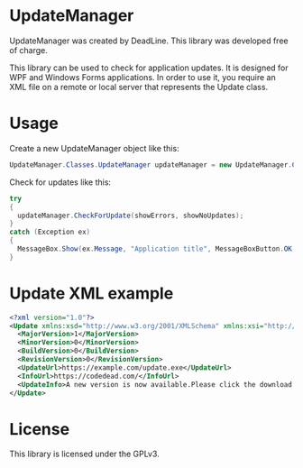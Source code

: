 # UpdateManager
UpdateManager was created by DeadLine. This library was developed free of charge.

This library can be used to check for application updates. It is designed for WPF and Windows Forms applications.
In order to use it, you require an XML file on a remote or local server that represents the Update class.
# Usage

Create a new UpdateManager object like this:
```C#
UpdateManager.Classes.UpdateManager updateManager = new UpdateManager.Classes.UpdateManager(Assembly.GetExecutingAssembly().GetName().Version, "https://example.com/update.xml", "Application title", "A new version is now available.\n\nClick the download button to immediately download the update!", "Information", "Cancel", "Download", "No new version is currently available.");
```

Check for updates like this:
```C#
try
{
  updateManager.CheckForUpdate(showErrors, showNoUpdates);
}
catch (Exception ex)
{
  MessageBox.Show(ex.Message, "Application title", MessageBoxButton.OK, MessageBoxImage.Error);
}
```

# Update XML example
```XML
<?xml version="1.0"?>
<Update xmlns:xsd="http://www.w3.org/2001/XMLSchema" xmlns:xsi="http://www.w3.org/2001/XMLSchema-instance">
  <MajorVersion>1</MajorVersion>
  <MinorVersion>0</MinorVersion>
  <BuildVersion>0</BuildVersion>
  <RevisionVersion>0</RevisionVersion>
  <UpdateUrl>https://example.com/update.exe</UpdateUrl>
  <InfoUrl>https://codedead.com/</InfoUrl>
  <UpdateInfo>A new version is now available.Please click the download button to download version 1.0.0.0</UpdateInfo>
</Update>
```

# License
This library is licensed under the GPLv3.
